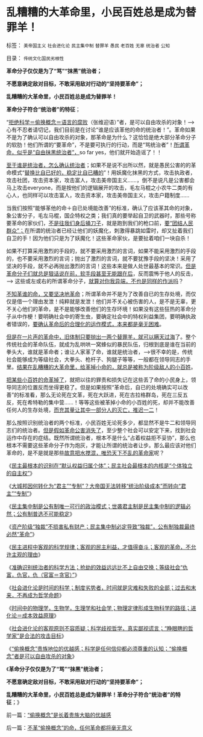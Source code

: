 # 乱糟糟的大革命里，小民百姓总是成为替罪羊！

标签： `美帝国主义` `社会进化论` `民主集中制` `替罪羊` `愚民` `老百姓` `无辜` `统治者` `公知` 

目录： `传统文化国民劣根性`

**革命分子仅仅是为了“骂”“抹黑”统治者；**

**不愿意确定敌对目标，不敢采用敌对行动的“坚持要革命”；**

**乱糟糟的大革命里，小民百姓总是成为替罪羊！**

**革命分子符合“统治者”的特征**；

“[拒绝科学＝偷换概念＝语言的腐败](../../../2012/3/27/骂，扣帽子，偷换概念.md)（张维迎语）”者，是可以自由攻杀的对象！——>心有不忍者请切记，我们目前是在讨论“谁是应该革他的命的统治者！”。革命如果不是为了确认可以自由攻杀的对象，那革命是为什么？这恰恰是绝大部分革命分子的软肋！他们所谓的“要革命”，不是要可执行的行动，而是“骂统治者”！[所谓革命，似乎是“自由抹黑统治者”，](../../../2011/11/25/传统道德对“暴君，独裁者”是妖魔化的；.md)so
far yes，他们就开始造谣了！！

[至于谁是统治者，怎么确认统治者](../../../2012/6/12/民主集中制政体里谁是统治者？.md)；如果不是说不出所以然，就是愚民公害的的革命模式“[替换比自已好的，稳定比自已糟的](../../../2012/6/11/愚民公害总是某一层次的统治者；.md)”！用妖魔化抹黑的方式，攻击执政者，攻击社团，攻击资本家，攻击富人，攻击美帝国主义……，倒不是说凡是公害都会马上攻击everyone，而是按他们的逻辑展开的攻击，毛左马棍之小农牛二类的有心人，也同样可以攻击富人，攻击资本家，攻击美帝国主义，攻击户籍制度……

当我们按照“能够革他的命＋自已处境能改善”的标准，确认了应该革其命的对象，象公害分子，毛左马棍，国企特权之类；我们真的要举起自卫的武器时，那些号称要革命的家伙们，[不是往我们身后捅刀子](../../../2012/2/16/举着白旗发动进攻的“国学”.md)，就是跑到我们的枪口前，[要“团结人民群众”；](../../../2009/9/20/争取民主就不要搞毛式厚黑政治.md)在所谓的统治者已经让他们的妖魔化，刺激得暴跳如雷时，却又扯着我们自卫的手！因为他们只是为了妖魔化！这些革命家伙，是要扯着咱们一块自杀！

如果不打算采用激烈的手段的，就不要采用激烈的言词，如果不能采用激烈的手段的，也不要采用激烈的言词；抛出了激烈的言词，就不要犹豫手段的坚决！采用了坚决的手段，就不必再抛出激烈的言词！这些本来是做人处世最基本的常识。[但是革命分子们就总是狠话说在前，软手段甚至无能跟在后](../../../2012/6/12/模糊的革命如何“执行”？“革命”的含义五花八门.md)，反而震怖于他人的反击，——>
这些或左或右的所谓革命分子，[就算对你我异端，不也是同样的作派吗](../../../2012/6/18/科学歧视哲学，真实鄙视谎言.md)？

[不知革谁的命，又要坚决地革命](../../../2012/6/7/革命是不可能的，也是不必要的；.md)；所谓革命并不是为了改善自已的生存处境，而仅仅是借一个理由发泄！纯粹就是发泄！他们并不关心被伤害的人，是不是无辜，更不关心他们的革命，是不是能够改善他们的生存环境！如果没有这些狂热的革命分子从中作梗！要明确社会中的寄生虫，要确定社会中的特权利益集团，要明确执政者错误的，[要确认革命后的合理化的运作模式，本来都是毫无困难](../../../2012/2/13/民主进程与革命势不两立.md)。

[但是在一片声的革命中，旧体制只要抛出一两个替罪羊，就可以瞒天过海](../../../2012/4/8/“道德治国”预定的和最终的替罪羊.md)了。整个传统社会的革命队伍，就成为乱哄哄一窝蜂似的暴民队伍，归根到底是谁在当前的拳头大，谁就是革命者；谁让人家革了命，谁就是统治者，——>很不幸的是，传统社会能够成为等级社会，大拳头、枪杆子、狗腿子等等，一般都在领导同志的手里。[结果在乱糟糟的大革命里，给革掉小命的，就总是被称为阶级敌人的小百姓](../../../2012/6/14/法国大革命，文化大革命，民主大革命，信仰大革命.md)。

[把某些小百姓的命革掉了](../../../2012/6/14/“革命啊！世间罪恶，均以汝为名”！.md)，就把以往的罪责和损失记在这些丢了命的小民身上，领导同志的位置反而坐得更稳了。但是如果按照“革命后，自已的处境确实可以改善”的标准看，那么无论死在文革，死在大跃进，死在古拉格群岛，死在三反五反，死在希特勒的集中营……！等等这些被革掉小命的小百姓的死，却并不能改善任何人的生存处境，[而充其量让其中一部分人的灭亡，推迟一二](../../../2012/5/17/《未来水世界》的《冰海沉船》的《卡勒比海盗》.md)！

那么按照识别统治者的两个标准，小民百姓无论死多少，都显然不是牛二和领导同志们的统治者。[但是假如革命公害消失了](../../../2012/2/11/革命需要权威，权威需要含糊；含糊需要弱智；弱智需要革命.md)，至少整个社会可以安定下来，找到社会运作中存在的症结。既然所谓统治者，根本不是什么“占着权益拒不妥协”，那么也根本不需要这些革命分子作为炮灰，才能让所谓的统治者让步。那么最应该对他们革命的，是不是就是那些[故意把水搅混，唯恐天下不乱的革命家](../../../2012/2/11/民粹冲击波！唯恐天下不乱的革命素质.md)呢？

《[民主最根本的识别在“默认权益归属个体”；民主社会最根本的内核是“个体独立的自主权”](../../../2012/6/16/民主社会最根本的内核不是选举.md)》

《[大城邦因何转化为“君主”“专制”？大帝国无法转移“统治阶级成本”而转向“君主”“专制”](../../../2012/6/16/城邦因“巨大”转化为“君主”“专制”.md)》

《[民主集中制是公有制唯一可行的政治模式；世袭君主制是民主集中制的逻辑必然；公有制普选不可能稳定](../../../2012/6/16/世袭君主制是民主集中的逻辑必然；关住权力的“笼子”是什么？.md)》

《[资产阶级“独裁”不损害私有财产；民主集中制必定导致“独裁”，公有制独裁最终必然“革命”](../../../2012/6/17/克伦威尔，华盛顿，拿破仑的“资产阶级”独裁；.md)》

《[民主进程中客观的科学规律；客观的民主利益，才值得奋斗；客观的革命，不允许主观的理由](../../../2012/6/17/客观的民主，才值得奋斗；客观的革命，不允许主观的理由；.md)》

《[准确识别统治者的科学方法；抢劫的效益远远比不上自由交换；等级社会“仇富，仇官，仇（官富＝贪官）”](../../../2012/6/17/准确识别统治者的科学方法；.md)》

《[社会进化论是时间的科学；制度劣势者，时间就是灾难和失败的全部；过去和末来，不再成为哲学命题](../../../2012/6/18/时间的科学.md)》

《[时间中的物理学，生物学，生理学和社会学；物理定律形成生物科学的路径；进化论＝成本效益原理](../../../2012/6/18/时间中的物理学，生物学，生理学和社会学.md)》

《[社会进化论的客观原则不容质疑；科学歧视哲学，真实鄙视谎言；“睁眼瞎的哲学家”是合法的攻击目标](../../../2012/6/18/科学歧视哲学，真实鄙视谎言.md)》

《[“偷换概念”贵族地位的优越感；科学是任何信仰都必须尊重的认知；“偷换概念”者是可以自由攻杀的对象](../../../2012/6/19/“偷换概念”是长着贵族大脑的优越感.md)》

《**革命分子仅仅是为了“骂”“抹黑”统治者；**

**不愿意确定敌对目标，不敢采用敌对行动的“坚持要革命”；**

**乱糟糟的大革命里，小民百姓总是成为替罪羊！革命分子符合“统治者”的特征**；》



前一篇：[“偷换概念”是长着贵族大脑的优越感](../../../2012/6/19/“偷换概念”是长着贵族大脑的优越感.md)

后一篇：[不革“偷换概念”的命，任何革命都将毫无意义](../../../2012/6/19/不革“偷换概念”的命，任何革命都将毫无意义.md)